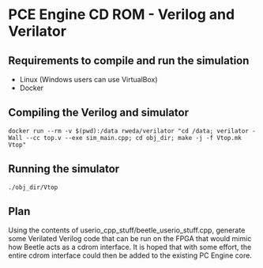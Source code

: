 # PCE Engine CD ROM - Verilog and Verilator

## Requirements to compile and run the simulation

- Linux (Windows users can use VirtualBox)
- Docker

## Compiling the Verilog and simulator

```
docker run --rm -v $(pwd):/data rweda/verilator "cd /data; verilator -Wall --cc top.v --exe sim_main.cpp; cd obj_dir; make -j -f Vtop.mk Vtop"
```

## Running the simulator

```
./obj_dir/Vtop
```

## Plan

Using the contents of userio_cpp_stuff/beetle_userio_stuff.cpp, generate some Verilated Verilog code that can be run on the FPGA that would mimic how Beetle acts as a cdrom interface. It is hoped that with
some effort, the entire cdrom interface could then be added to the existing PC Engine core. 